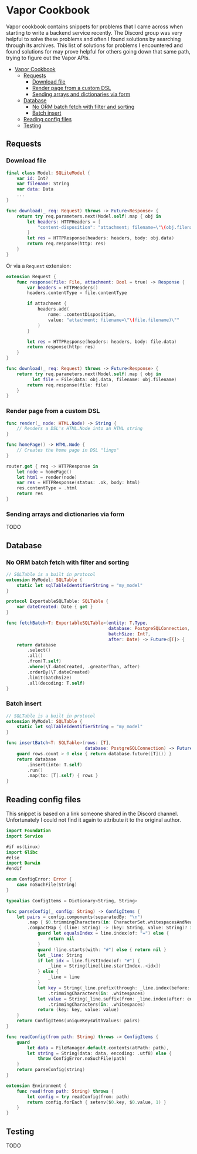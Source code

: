 # Vapor Cookbook

Vapor cookbook contains snippets for problems that I came across when starting to write a backend service recently. The Discord group was very helpful to solve these problems and often I found solutions by searching through its archives. This list of solutions for problems I encountered and found solutions for may prove helpful for others going down that same path, trying to figure out the Vapor APIs.

<!-- TOC -->

- [Vapor Cookbook](#vapor-cookbook)
    - [Requests](#requests)
        - [Download file](#download-file)
        - [Render page from a custom DSL](#render-page-from-a-custom-dsl)
        - [Sending arrays and dictionaries via form](#sending-arrays-and-dictionaries-via-form)
    - [Database](#database)
        - [No ORM batch fetch with filter and sorting](#no-orm-batch-fetch-with-filter-and-sorting)
        - [Batch insert](#batch-insert)
    - [Reading config files](#reading-config-files)
    - [Testing](#testing)

<!-- /TOC -->

## Requests

### Download file

```swift
final class Model: SQLiteModel {
    var id: Int?
    var filename: String
    var data: Data
    ...
}

func download(_ req: Request) throws -> Future<Response> {
    return try req.parameters.next(Model.self).map { obj in
        let headers: HTTPHeaders = [
            "content-disposition": "attachment; filename=\"\(obj.filename)\""
        ]
        let res = HTTPResponse(headers: headers, body: obj.data)
        return req.response(http: res)
    }
}
```

Or via a `Request` extension:

```swift
extension Request {
    func response(file: File, attachment: Bool = true) -> Response {
        var headers = HTTPHeaders()
        headers.contentType = file.contentType

        if attachment {
            headers.add(
                name: .contentDisposition,
                value: "attachment; filename=\"\(file.filename)\""
            )
        }

        let res = HTTPResponse(headers: headers, body: file.data)
        return response(http: res)
    }
}
```

```swift
func download(_ req: Request) throws -> Future<Response> {
    return try req.parameters.next(Model.self).map { obj in
		  let file = File(data: obj.data, filename: obj.filename)
        return req.response(file: file)
    }
}
```

### Render page from a custom DSL

```swift
func render(_ node: HTML.Node) -> String {
    // Renders a DSL's HTML.Node into an HTML string
}

func homePage() -> HTML.Node {
    // Creates the home page in DSL "lingo"
}

router.get { req -> HTTPResponse in
    let node = homePage()
    let html = render(node)
    var res = HTTPResponse(status: .ok, body: html)
    res.contentType = .html
    return res
}
```

### Sending arrays and dictionaries via form

TODO

## Database

### No ORM batch fetch with filter and sorting

```swift
// SQLTable is a built in protocol
extension MyModel: SQLTable {
    static let sqlTableIdentifierString = "my_model"
}

protocol ExportableSQLTable: SQLTable {
    var dateCreated: Date { get }
}

func fetchBatch<T: ExportableSQLTable>(entity: T.Type,
                                       database: PostgreSQLConnection,
                                       batchSize: Int?,
                                       after: Date) -> Future<[T]> {
    return database
        .select()
        .all()
        .from(T.self)
        .where(\T.dateCreated, .greaterThan, after)
        .orderBy(\T.dateCreated)
        .limit(batchSize)
        .all(decoding: T.self)
}
```

### Batch insert

```swift
// SQLTable is a built in protocol
extension MyModel: SQLTable {
    static let sqlTableIdentifierString = "my_model"
}

func insertBatch<T: SQLTable>(rows: [T],
                              database: PostgreSQLConnection) -> Future<[T]> {
    guard rows.count > 0 else { return database.future([T]()) }
    return database
        .insert(into: T.self)
        .run()
        .map(to: [T].self) { rows }
}
```

## Reading config files

This snippet is based on a link someone shared in the Discord channel. Unfortunately I could not find it again to attribute it to the original author.

```swift
import Foundation
import Service

#if os(Linux)
import Glibc
#else
import Darwin
#endif

enum ConfigError: Error {
    case noSuchFile(String)
}

typealias ConfigItems = Dictionary<String, String>

func parseConfig(_ config: String) -> ConfigItems {
    let pairs = config.components(separatedBy: "\n")
        .map { $0.trimmingCharacters(in: CharacterSet.whitespacesAndNewlines) }
        .compactMap { (line: String) -> (key: String, value: String)? in
            guard let equalsIndex = line.index(of: "=") else {
                return nil
            }
            guard !line.starts(with: "#") else { return nil }
            let _line: String
            if let idx = line.firstIndex(of: "#") {
                _line = String(line[line.startIndex..<idx])
            } else {
                _line = line
            }
            let key = String(_line.prefix(through: _line.index(before: equalsIndex)))
                .trimmingCharacters(in: .whitespaces)
            let value = String(_line.suffix(from: _line.index(after: equalsIndex)))
                .trimmingCharacters(in: .whitespaces)
            return (key: key, value: value)
    }
    return ConfigItems(uniqueKeysWithValues: pairs)
}

func readConfig(from path: String) throws -> ConfigItems {
    guard
        let data = FileManager.default.contents(atPath: path),
        let string = String(data: data, encoding: .utf8) else {
            throw ConfigError.noSuchFile(path)
    }
    return parseConfig(string)
}

extension Environment {
    func read(from path: String) throws {
        let config = try readConfig(from: path)
        return config.forEach { setenv($0.key, $0.value, 1) }
    }
}
```

## Testing

TODO
